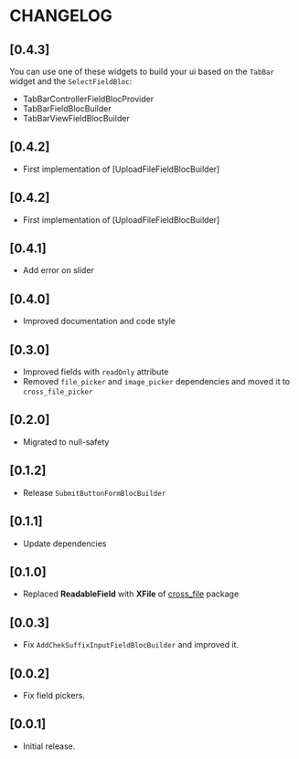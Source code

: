 # CHANGELOG

## [0.4.3]
You can use one of these widgets to build your ui based on the `TabBar` widget and the `SelectFieldBloc`:
- TabBarControllerFieldBlocProvider
- TabBarFieldBlocBuilder
- TabBarViewFieldBlocBuilder

## [0.4.2]
- First implementation of [UploadFileFieldBlocBuilder]

## [0.4.2]
- First implementation of [UploadFileFieldBlocBuilder]

## [0.4.1]
- Add error on slider

## [0.4.0]
- Improved documentation and code style 

## [0.3.0]
- Improved fields with `readOnly` attribute
- Removed `file_picker` and `image_picker` dependencies and moved it to `cross_file_picker`

## [0.2.0]
- Migrated to null-safety

## [0.1.2]
- Release `SubmitButtonFormBlocBuilder`

## [0.1.1]
- Update dependencies

## [0.1.0]
- Replaced **ReadableField** with **XFile** of [cross_file](https://pub.dev/packages/cross_file) package

## [0.0.3]
- Fix `AddChekSuffixInputFieldBlocBuilder` and improved it.

## [0.0.2]
- Fix field pickers.

## [0.0.1]
- Initial release.

